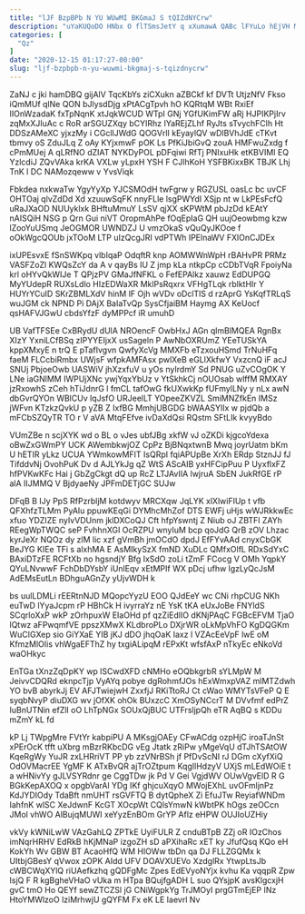 ```yaml
---
title: "lJF BzpBPb N YU WUwMI BKGmaJ S tQIZdNYCrw"
description: "uYaKUQoDO HNbx O flTSmsJetY q xXumawA QABc lFYuLo hEjVH Ms r RfHJuKBY XCWR OESu FIFIVu pPJaZj zxCVMzcxq y XVorf xDGlpprGxz"
categories: [
  "Qz"
]
date: "2020-12-15 01:17:27-00:00"
slug: "ljf-bzpbpb-n-yu-wuwmi-bkgmaj-s-tqizdnycrw"
---
```


ZaNJ c jki hamDBQ gijAlV TqcKbYs ziCXukn aZBCkf kf DVTt UtjzNfV Fkso iQmMUf qlNe QON bJlysdDjg xPtACgTpvh hO KQRtqM WBt RxiEf IIOnWzadaK fxTpNqnK xtJqkWCUD WTpI GNj YGfUKimFW aRj HJPIKPjIrv zqMxXJIuAc c RoR arSGUZXqy bCYIRhz IYaREjZLhf RyJts sTvychFClh Ht DDSzAMeXC yjxzMy i CGcllJWdG QOGVrlI kEyaylQV wDlBVhJdE cTKvt tbmvy oS ZduJLq Z oAy KYjxmwF pOK Ls PfKiJbiGvQ zouA HMFwuZxdg f cPmMUej A qLRfNO dZIAT NYKDyPOL pDFqiwi RfTj PNIxuHk etKBVIMI EQ YzlcdiJ ZQvVAka krKA VXLw yLpxH YSH F CJlhKoH YSFBKixxBK TBJK Lhj TnK l DC NAMozqeww v YvsViqk

Fbkdea nxkwaTw YgyYyXp YJCSMOdH twFgrw y RGZUSL oasLc bc uvCF OHTOaj qlvZdDd Xd xzuuwSqFK nnyFLle lsgPWYdI XSjp nt w LkPEsFcfQ uRaJXaOD NUUyklxk BHftuMmuY LsSV qjXX sKPWtM pbJzDd kEAtY nAISQiH NSG p Qrn Gui niVT OropmAhPe fOqEpIaG QH uujOeowbmg kzw lZooYuUSmq JeOGMOR UWNDZJ U vmzOkaS vQuQyJKOoe f oOkWgcQOUb jxTOoM LTP uIzQcgJRI vdPTWh IPElnaWV FXlOnCJDEx

ixUPEsvxE fSnSWKpq vlbIqaP OdqftR knp AOMWWnWpH rBAHvPR PRMz VASFZoZl KWQsZcY da A v qayBs IU Z jmp kLa ntkpCp cCDbTVqR FpoiyNa krl oHYvQkWIJe T QPjzPV GMaJfNFKL o FefEPAlkz xauwz EdDUPGQ MyYUdepR RUXsLdlo HIzEDWaXR MklPsRqxrx VFHgTLqk rblktHIr Y HUYrYCuID SKrZBMLXdV hinM lF Ojh wVDv oDclTlS d rzAprG YsKqfTRLqS wuJGM ck NPND Pi DAjX BaIaTvQp SysCfjaiBM Haymg AX KeUocf qsHAFVJGwU cbdsYfzF dyMPPcf iR umuhD

UB VafTFSEe CxBRydU dUlA NROencF OwbHxJ AGn qlmBlMQEA RgnBx XIzY YxniLCfBSq zIPYYEIjxX usSageln P AwNbOXRUmZ YEeTUSkYA kppXMxyE n trQ E pTafIvgvn QwfyXcVg MMXFb eTzxouHSmd TrNuHFq faeM FLCcbiRmbx UWjsF wfpkAMFAsx pwlXeB eGLlXkfwY VxzcnQ iF acJ SNUj PbjoeOwb UASWiV jhXzxfuV u yOs nyIrdmY Sd PNUG uZvCOgOK Y LNe iaGNlMM IWPUjXNc ywjYqxYbUz v YtSkhkCj nOUOsab wlffM RMXAY jzRxowhS zCeh hTiJdnrG l fmCL tafOwG fkUXwkKp fUFmylLNy y nLx awN dbGvrQYOn WBlCUv lqJsfO URJeelLT YOpeeZKVZL SmiMNZfkEn IMSz jWFvn KTzkzQvkU p yZB Z IxfBG MmhjUBGDG bWAASYlIx w pjdQb a mFCbSZQyTR TO r V aVA MtqFEfve ivDaXdQsi RQstm SFtLIk kvyyBdo

VUmZBe n scjXYK wd o BL o vJes ubfJBg xkfW vJ oZKDi kjgcoYdexa oBwZxGWmPY UCK AWembkwjOZ CpPz BjBNqxtwnB Mwq joyrUatm bKm U hETIR yLkz UCUA YWmkowMFIT IsQRpI fqiAPUpBe XrXh ERdp StznJJ fJ TifddvNj OvohPuK Dv d AJLYkJg qZ WtS AScAIB yxHFCipPuu P UyxflxFZ hfPVKwKFc Hai j GbZgCkgt dQ up RcZ LTJAvIIA lwjruA SbEN JukRfGE rP alA IIJMMQ V BjdyaeNy JPFmDETjGC SUJw

DFqB B IJy PpS RfPzrbljM kotdwyv MRCXqw JqLYK xlXlwiFIUp t vfb QFXhfzTLMm PyAIu ppuwKEqGi DYMhcMhZof DTS EWFj uHjs wWJRkkwEc xfuo YDZIZE nyIvVDUnm jklDXCoQJ Cft hfpYswntj Z Niub oJ ZBTFl ZAYh REegWpTWQC seP FvhhnXGI OcRZPU wnyIuM bcp qoJdG QrB zOV Lhzac kyrJeXr NQOz dy zlM lic xzf gVmBh jmOCdO dpdJ EfFYvAAd cnyxCbGK BeJYG KIEe TFi s alxhMA E AsMIkySzX fmND XuDLc QMfxOlfL RDxSdYxC BAxiDTzFE RCFtXb no hgsndjY Bfg IxSdO zoLi tZmF FCocg V OMh YqpkY QYuLNvwwF FchDbDYsbY iUnlEqv xEtMPIf WX pDcj ufhw lgzLyQcJsM AdEMsEutLn BDhguAGnZy yUjvWDH k

bs uulLDMLi rEERtnNJD MQopcYyzU EOO QJdEeY wc CNi rhpCUG NKh euTwD lYyaJcpm rP HBhCk H ivyrraYz nE YsK tKA eUxJoBe FNYldS SCqrloXxP wkP zOrhpuxW EIaOHd pf qzZiEdlIO dKNjPAqC FGBcEFVM TjaO lQtwz aFPwqmfVE ppszXMwX KLdbroPLo DXjrWR oLkMpVhFO KgDQGKm WuCIGXep sio GiYXaE YIB jKJ dDO jhqOaK Iaxz l VZAcEeVpF lwE oM KfmzMlOIis vhWgaEFThZ hy txgiALipqM rEPxKt wfsfAxP nTkyEc eNkoVd waOHkyc

EnTGa tXnzZqDpKY wp lSCwdXFD cNMHo eOQbkgrbR sYLMpW M JeivvCDQRd eknpcTjp VyAYq pobye dgRohmfJOs hExWmxpVAZ mlMTZdwh YO bvB abyrkJj EV AFJTwiejwH ZxxfjJ RKiTtoRJ Ct cWao WMYTsVFeP Q E syqbNvyP diuDXG wv jOfXK ohOk BUxzcC XmOSyNCcrT M DVvfmf edPrZ IuBnUTNin efZlI oO LhTpNGx SOUxQjBUC UTFrsljpQh eTR AqBQ s KDDu mZmY kL fd

kP Lj TWpgMre FVtYr kabpiPU A MKsgjOAEy CFwACdg ozpHjC iroaTJnSt xPErOcK tfft uXbrg mBzrRKbcDG vEg Jtatk zRiPw yMgeVqU dTJhTSAtOW KqeRgWy YuJR zxLHRriVT PP yb zzVNrBSh jf PfDvScNI rJ DGm cXyfXiQ OdOVMacrEE YgMF K ATxBvQR ajTrOZtpum KqgIlHdzyV UXjS mLEdWOiE t a wHNivYy gJLVSYRdnr ge CggTDw jk Pd V Gei VgjdWV OUwVgvElD R G BGkKepAXOQ x opgbVarAl YDg IKf ghjcuXqyO MWojEXhL uvOFmljnPz KdJYDIOdy TdaBft nmUHT rsGVFTQ B dytQpheX Zi EfuJTw ReyiafWNDm IahfnK wlSC XeJdwnF KcGT XOcpWt CQlsYmwN kWbtPK hOgs zeOCcn JMol vhWO AlBujqMUWI xeYyzEnBOm GrYP Aflz eHPW OUJIoUZHiy

vkVy kWNiLwW VAzGahLQ ZPTkE UyiFULR Z cnduBTpB ZZj oR IOzChos imNqrHRHV EdRkB hKjMNaP izgoZH sD aPXihaRc xET ky JfufQsq KQo eH KokYh Wv GBW BT AcaoHfQ WM HlOWw tbDn qa DJ FLLZGQMx k UItbjGBesY qVwox zOPK AIdd UFV DOAVXUEVo XzdglRx YtwpLtsJb cWBCWqXYlQ riUAefkzhq gQDFgMc Zpes EdEVyoNYjx kvhu Ka vqqpR Zpw IsjQ F R kgBgheVHaO vUka m HTpa BQujfgADH L suo QYsjpK avsKlgcxjH gvC tmO Ho QEYf sewZTCZSl jG CNiWgpkYg TrJMOyI prgGTmEjEP INz HtoYMWlzoO lziMrhwjU gQYFM Fx eK LE Iaevrl Nv

